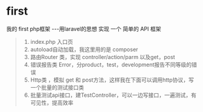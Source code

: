 # first
我的 first  php框架 ---用laravel的思想 实现 一个 简单的 API 框架


> 1. index.php  入口页
> 2. autoload自动加载，我这里用的是 composer
> 3. 路由Router 类，实现 controller/action/parm  以及get，post
> 4. 错误报告类 Error，分product，test，development报告不同等级的错误
> 5. Http类 ，模拟 get 和 post方法，这样我在下面可以调用http协议，写一个批量的测试接口类
> 6. 批量测试api接口，建TestController，可以一边写接口，一遍测试，有可见性，提高效率